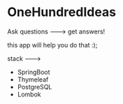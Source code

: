 # OneHundredIdeas

Ask questions ---> get answers! 

this app will help you do that :); 

stack ---> 
- SpringBoot 
- Thymeleaf 
- PostgreSQL
- Lombok
